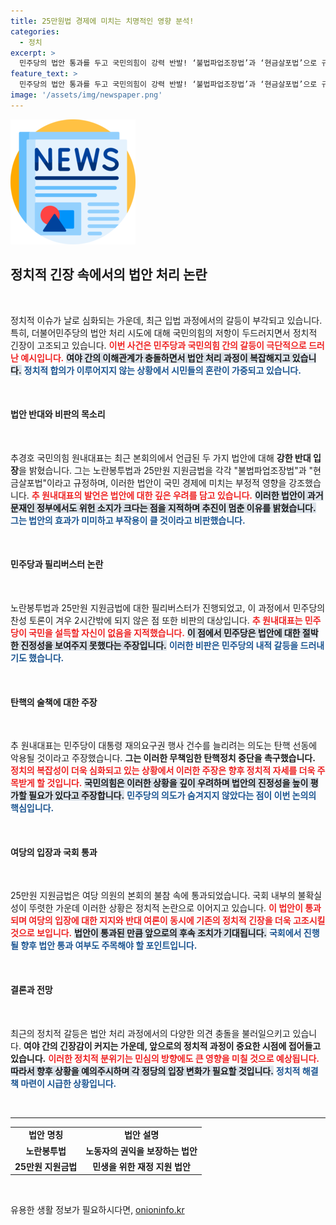 ```yaml
---
title: 25만원법 경제에 미치는 치명적인 영향 분석!
categories:
  - 정치
excerpt: >
  민주당의 법안 통과를 두고 국민의힘이 강력 반발! ‘불법파업조장법’과 ‘현금살포법’으로 규정하며 정치적 탄핵 음모를 지적했다. 민주주의를 위협하는 거대야당의 행태, 과연 어떻게 이어질까?
feature_text: >
  민주당의 법안 통과를 두고 국민의힘이 강력 반발! ‘불법파업조장법’과 ‘현금살포법’으로 규정하며 정치적 탄핵 음모를 지적했다. 민주주의를 위협하는 거대야당의 행태, 과연 어떻게 이어질까?
image: '/assets/img/newspaper.png'
---
```


<p><img src="/assets/img/newspaper.png" alt="kimp 속보" /></p>

<h2 data-ke-size="size26">정치적 긴장 속에서의 법안 처리 논란</h2>

<p data-ke-size="size16">&nbsp;</p>

<p>정치적 이슈가 날로 심화되는 가운데, 최근 입법 과정에서의 갈등이 부각되고 있습니다. 특히, 더불어민주당의 법안 처리 시도에 대해 국민의힘의 저항이 두드러지면서 정치적 긴장이 고조되고 있습니다. <b><span style="color: #ee2323;">이번 사건은 민주당과 국민의힘 간의 갈등이 극단적으로 드러난 예시입니다.</span></b> <b><span style="background-color: #21538527;">여야 간의 이해관계가 충돌하면서 법안 처리 과정이 복잡해지고 있습니다.</span></b> <b><span style="color: #1a5490;">정치적 합의가 이루어지지 않는 상황에서 시민들의 혼란이 가중되고 있습니다.</span></b></p>

<p data-ke-size="size16">&nbsp;</p>

<h4>법안 반대와 비판의 목소리</h4>

<p data-ke-size="size16">&nbsp;</p>

<p>추경호 국민의힘 원내대표는 최근 본회의에서 언급된 두 가지 법안에 대해 <b>강한 반대 입장</b>을 밝혔습니다. 그는 노란봉투법과 25만원 지원금법을 각각 "불법파업조장법"과 "현금살포법"이라고 규정하며, 이러한 법안이 국민 경제에 미치는 부정적 영향을 강조했습니다. <b><span style="color: #ee2323;">추 원내대표의 발언은 법안에 대한 깊은 우려를 담고 있습니다.</span></b> <b><span style="background-color: #21538527;">이러한 법안이 과거 문재인 정부에서도 위헌 소지가 크다는 점을 지적하며 추진이 멈춘 이유를 밝혔습니다.</span></b> <b><span style="color: #1a5490;">그는 법안의 효과가 미미하고 부작용이 클 것이라고 비판했습니다.</span></b></p>

<p data-ke-size="size16">&nbsp;</p>

<h4>민주당과 필리버스터 논란</h4>

<p data-ke-size="size16">&nbsp;</p>

<p>노란봉투법과 25만원 지원금법에 대한 필리버스터가 진행되었고, 이 과정에서 민주당의 찬성 토론이 겨우 2시간밖에 되지 않은 점 또한 비판의 대상입니다. <b><span style="color: #ee2323;">추 원내대표는 민주당이 국민을 설득할 자신이 없음을 지적했습니다.</span></b> <b><span style="background-color: #21538527;">이 점에서 민주당은 법안에 대한 절박한 진정성을 보여주지 못했다는 주장입니다.</span></b> <b><span style="color: #1a5490;">이러한 비판은 민주당의 내적 갈등을 드러내기도 했습니다.</span></b></p>

<p data-ke-size="size16">&nbsp;</p>

<h4>탄핵의 술책에 대한 주장</h4>

<p data-ke-size="size16">&nbsp;</p>

<p>추 원내대표는 민주당이 대통령 재의요구권 행사 건수를 늘리려는 의도는 탄핵 선동에 악용될 것이라고 주장했습니다. <b>그는 이러한 무책임한 탄핵정치 중단을 촉구했습니다.</b> <b><span style="color: #ee2323;">정치의 복잡성이 더욱 심화되고 있는 상황에서 이러한 주장은 향후 정치적 자세를 더욱 주목받게 할 것입니다.</span></b> <b><span style="background-color: #21538527;">국민의힘은 이러한 상황을 깊이 우려하며 법안의 진정성을 높이 평가할 필요가 있다고 주장합니다.</span></b> <b><span style="color: #1a5490;">민주당의 의도가 숨겨지지 않았다는 점이 이번 논의의 핵심입니다.</span></b></p>

<p data-ke-size="size16">&nbsp;</p>

<h4>여당의 입장과 국회 통과</h4>

<p data-ke-size="size16">&nbsp;</p>

<p>25만원 지원금법은 여당 의원의 본회의 불참 속에 통과되었습니다. 국회 내부의 불확실성이 뚜렷한 가운데 이러한 상황은 정치적 논란으로 이어지고 있습니다. <b><span style="color: #ee2323;">이 법안이 통과되며 여당의 입장에 대한 지지와 반대 여론이 동시에 기존의 정치적 긴장을 더욱 고조시킬 것으로 보입니다.</span></b> <b><span style="background-color: #21538527;">법안이 통과된 만큼 앞으로의 후속 조치가 기대됩니다.</span></b> <b><span style="color: #1a5490;">국회에서 진행될 향후 법안 통과 여부도 주목해야 할 포인트입니다.</span></b></p>

<p data-ke-size="size16">&nbsp;</p>

<h4>결론과 전망</h4>

<p data-ke-size="size16">&nbsp;</p>

<p>최근의 정치적 갈등은 법안 처리 과정에서의 다양한 의견 충돌을 불러일으키고 있습니다. <b>여야 간의 긴장감이 커지는 가운데, 앞으로의 정치적 과정이 중요한 시점에 접어들고 있습니다.</b> <b><span style="color: #ee2323;">이러한 정치적 분위기는 민심의 방향에도 큰 영향을 미칠 것으로 예상됩니다.</span></b> <b><span style="background-color: #21538527;">따라서 향후 상황을 예의주시하며 각 정당의 입장 변화가 필요할 것입니다.</span></b> <b><span style="color: #1a5490;">정치적 해결책 마련이 시급한 상황입니다.</span></b></p>

<p data-ke-size="size16">&nbsp;</p>

<hr>

<table style="width: 100%; border-collapse: collapse;">

<tr>

<td style="text-align: center; height: 17px;"><b>법안 명칭</b></td>

<td style="text-align: center; height: 17px;"><b>법안 설명</b></td>

</tr>

<tr>

<td style="text-align: center; height: 17px;"><b>노란봉투법</b></td>

<td style="text-align: center; height: 17px;"><b>노동자의 권익을 보장하는 법안</b></td>

</tr>

<tr>

<td style="text-align: center; height: 17px;"><b>25만원 지원금법</b></td>

<td style="text-align: center; height: 17px;"><b>민생을 위한 재정 지원 법안</b></td>

</tr>

</table>

<p data-ke-size="size16">&nbsp;</p>
유용한 생활 정보가 필요하시다면, <a href="https://onioninfo.kr" rel="dofollow">onioninfo.kr</a>


